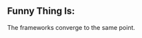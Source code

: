 ## Funny Thing Is:

The frameworks converge to the same point. <!-- .element: class="fragment" data-fragment-index="0" -->
